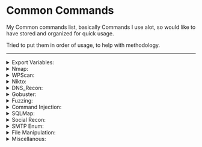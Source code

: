 # Common Commands

My Common commands list, basically Commands I use alot, so would like to have stored and organized for quick usage. 

Tried to put them in order of usage, to help with methodology. 

---

<details><summary>Export Variables:</summary>

#### Target IP:
```
export IP=""
```
#### Target Port:
```
export PORT=""
```
<sub>Note:Web Server port actively enumerating</sub>

#### Target Port(s):
```
export PORTS=""
```
<sub>Note: All Avaible Ports Seperate by ","</sub>

#### Target URL:
```
export URL=""
```

#### Attack Box IP:
```
export LH=$(ip addr show | awk '/inet.*tun0/ {print $2}' | cut -d '/' -f 1)
```
<sub>Note: Default Tun0 change for interface</sub>

#### Attack Box Port:
```
export LP=""
```
<sub>Note: Local Port To catch reverse shells.</sub>

#### Verify Exports
```
env | grep -E '^(IP|PORT|PORTS|URL|LH|LP)='
```
#### Save Exported $IP/$URL to Hosts
```
echo "$IP $URL" | sudo tee -a /etc/hosts > /dev/null
```

</details>
<details><summary>Nmap:</summary>

#### Basic:
```
nmap -p- -sT -sV -A $IP 
```
 ```
nmap -p- -sC -sV $IP --open
```
```
nmap -p- --script=vuln $IP
```
#### HTTP-Methods:
```
nmap --script http-methods --script-args http-methods.url-path='/website' 
```
```
nmap -p80,443 --script=http-methods  --script-args http-methods.url-path='/directory/goes/here'
```

#### SMB-Enum-Shares:
```
nmap --script smb-enum-shares $IP
```
#### Sed IPs:
```
grep -oE '((1?[0-9][0-9]?|2[0-4][0-9]|25[0-5])\.){3}(1?[0-9][0-9]?|2[0-4][0-9]|25[0-5])' FILE
```

</details> 
<details><summary>WPScan:</summary>

#### WPScan & SSL:
```
wpscan --url $URL --disable-tls-checks --enumerate p --enumerate t --enumerate u
```
#### WPScan Brute Forceing:
```
wpscan --url $URL --disable-tls-checks -U users -P /usr/share/wordlists/rockyou.txt
```
#### Aggressive Plugin Detection:
```
wpscan --url $URL --enumerate p --plugins-detection aggressive
```

</details>
</details> <details><summary>Nikto:</summary>
  
#### Nikto with SSL and Evasion:
```
nikto --host $IP -ssl -evasion 1
```
<sub>Note: See Evasion Modalaties.</sub>
</details>

</details> <details><summary>DNS_Recon:</summary>
  
#### dns_recon:
```
dnsrecon –d yourdomain.com
```
<sub>Note: See Evasion Modalaties.</sub>
</details>
<details><summary>Gobuster:</summary>
  
#### gobuster directory:
```
gobuster dir -u $URL -w /opt/SecLists/Discovery/Web-Content/raft-medium-directories.txt -k -t 30
```
#### gobuster files:
```
gobuster dir -u $URL -w /opt/SecLists/Discovery/Web-Content/raft-medium-files.txt -k -t 30
```

#### gobuster for SubDomain brute forcing:
```
gobuster dns -d domain.org -w /opt/SecLists/Discovery/DNS/subdomains-top1million-110000.txt -t 30
```
<sub>Note: Make sure any DNS name you find resolves to an in-scope address before you test it.</sub>

</details> 
<details><summary>Fuzzing:</summary>
  
#### Wfuzz XSS Fuzzing:
```
wfuzz -c -z file,/opt/SecLists/Fuzzing/XSS/XSS-BruteLogic.txt "$URL"
```
```
wfuzz -c -z file,/opt/SecLists/Fuzzing/XSS/XSS-Jhaddix.txt "$URL"
```
#### COMMAND INJECTION WITH POST DATA:
```
wfuzz -c -z file,/opt/SecLists/Fuzzing/command-injection-commix.txt -d "doi=FUZZ" "$URL"
```
#### Test for Paramter Existence!:
```
wfuzz -c -z file,/opt/SecLists/Discovery/Web-Content/burp-parameter-names.txt "$URL"
```
#### AUTHENTICATED FUZZING DIRECTORIES:
```
wfuzz -c -z file,/opt/SecLists/Discovery/Web-Content/raft-medium-directories.txt --hc 404 -d "SESSIONID=value" "$URL"
```
#### AUTHENTICATED FILE FUZZING:
```
wfuzz -c -z file,/opt/SecLists/Discovery/Web-Content/raft-medium-files.txt --hc 404 -d "SESSIONID=value" "$URL"
```
#### FUZZ Directories:
```
wfuzz -c -z file,/opt/SecLists/Discovery/Web-Content/raft-large-directories.txt --hc 404 "$URL"
```
#### FUZZ FILES:
```
wfuzz -c -z file,/opt/SecLists/Discovery/Web-Content/raft-large-files.txt --hc 404 "$URL"
```
#### LARGE WORDS:
```
wfuzz -c -z file,/opt/SecLists/Discovery/Web-Content/raft-large-words.txt --hc 404 "$URL"
```
#### USERS:
```
wfuzz -c -z file,/opt/SecLists/Usernames/top-usernames-shortlist.txt --hc 404,403 "$URL"
```

</details>
<details><summary>Command Injection:</summary>
 
#### Command Injection with commix, ssl, waf, random agent:
```
commix --url="https://supermegaleetultradomain.com?parameter=" --level=3 --force-ssl --skip-waf --random-agent
```

</details>
<details><summary>SQLMap:</summary>
 
#### Basic:
```
sqlmap -u $URL --threads=2 --time-sec=10 --level=2 --risk=2 --technique=T --force-ssl
```
```
sqlmap -u $URL --threads=2 --time-sec=10 --level=4 --risk=3 --dump
```
<sub>Note: /SecLists/Fuzzing/alphanum-case.txt</sub>

</details>
<details><summary>Social Recon:</summary>

#### The Harvester: 
```
theharvester -d domain.org -l 500 -b google
```

</details>
<details><summary>SMTP Enum:</summary>

#### SMTP USER ENUM:
```
smtp-user-enum -M VRFY -U /opt/SecLists/Usernames/xato-net-10-million-usernames.txt -t $IP
```
```
smtp-user-enum -M EXPN -U /opt/SecLists/Usernames/xato-net-10-million-usernames.txt -t $IP
```
```
smtp-user-enum -M RCPT -U /opt/SecLists/Usernames/xato-net-10-million-usernames.txt -t $IP
```
```
smtp-user-enum -M EXPN -U /opt/SecLists/Usernames/xato-net-10-million-usernames.txt -t $IP
```
</details>
<details><summary>File Manipulation:</summary>

#### Extract IPs from a text file:  
```
grep -o '[0-9]\{1,3\}\.[0-9]\{1,3\}\.[0-9]\{1,3\}\.[0-9]\{1,3\}' nmapfile.txt
```

</details>
<details><summary>Miscellanous:</summary>

### Command Execution Verification - [Ping check]
```
tcpdump -i any -c5 icmp
```
### Check Network
```
netdiscover /r 0.0.0.0/24
```
#### INTO OUTFILE D00R
```
SELECT “” into outfile “/var/www/WEROOT/backdoor.php”;
```
#### LFI?:
PHP Filter Checks:
```
php://filter/convert.base64-encode/resource=
```
#### UPLOAD IMAGE?:
```
GIF89a1
```
</details>

